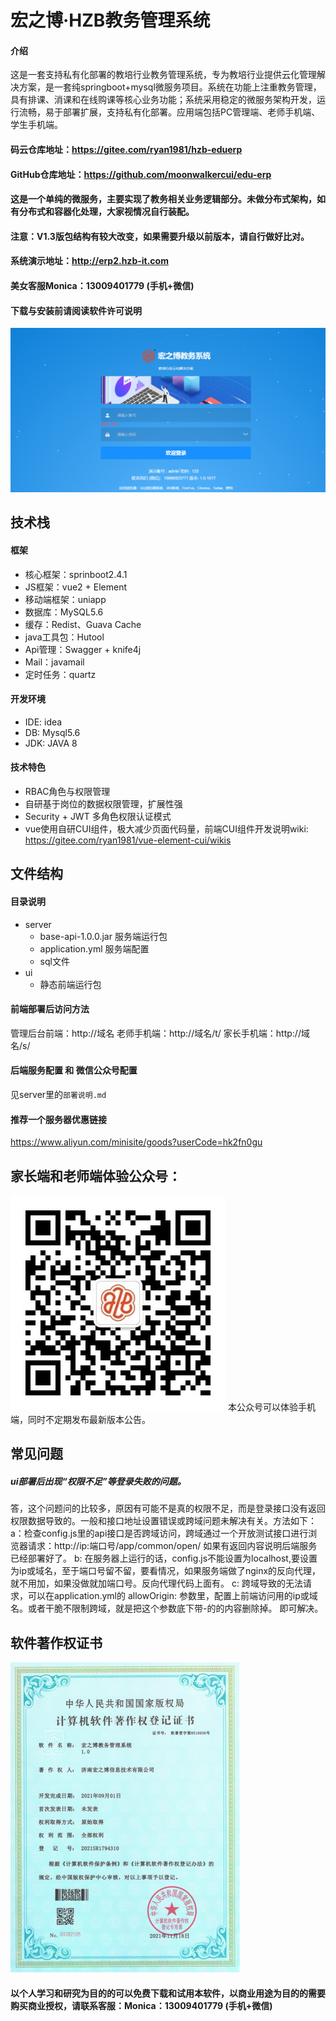 # 宏之博·HZB教务管理系统

#### 介绍
这是一套支持私有化部署的教培行业教务管理系统，专为教培行业提供云化管理解决方案，是一套纯springboot+mysql微服务项目。系统在功能上注重教务管理，具有排课、消课和在线购课等核心业务功能；系统采用稳定的微服务架构开发，运行流畅，易于部署扩展，支持私有化部署。应用端包括PC管理端、老师手机端、学生手机端。
#### 码云仓库地址：https://gitee.com/ryan1981/hzb-eduerp
#### GitHub仓库地址：https://github.com/moonwalkercui/edu-erp
#### 这是一个单纯的微服务，主要实现了教务相关业务逻辑部分。未做分布式架构，如有分布式和容器化处理，大家视情况自行装配。
#### 注意：V1.3版包结构有较大改变，如果需要升级以前版本，请自行做好比对。
#### 系统演示地址：http://erp2.hzb-it.com
#### 美女客服Monica：13009401779 (手机+微信)
#### 下载与安装前请阅读软件许可说明
![输入图片说明](%E5%BE%AE%E4%BF%A1%E6%88%AA%E5%9B%BE_20211119235728.png)
## 技术栈

#### 框架
- 核心框架：sprinboot2.4.1
- JS框架：vue2 + Element
- 移动端框架：uniapp
- 数据库：MySQL5.6
- 缓存：Redist、Guava Cache
- java工具包：Hutool
- Api管理：Swagger + knife4j
- Mail：javamail
- 定时任务：quartz

#### 开发环境

- IDE: idea
- DB: Mysql5.6
- JDK: JAVA 8

#### 技术特色

- RBAC角色与权限管理
- 自研基于岗位的数据权限管理，扩展性强
- Security + JWT 多角色权限认证模式
- vue使用自研CUI组件，极大减少页面代码量，前端CUI组件开发说明wiki: https://gitee.com/ryan1981/vue-element-cui/wikis

## 文件结构
#### 目录说明
 - server
   - base-api-1.0.0.jar 服务端运行包
   - application.yml 服务端配置
   - sql文件
 - ui
   - 静态前端运行包
   
#### 前端部署后访问方法

管理后台前端：http://域名
老师手机端：http://域名/t/
家长手机端：http://域名/s/

#### 后端服务配置 和 微信公众号配置 
见server里的`部署说明.md`

#### 推荐一个服务器优惠链接
https://www.aliyun.com/minisite/goods?userCode=hk2fn0gu

## 家长端和老师端体验公众号：
![输入图片说明](HZB%E5%85%AC%E4%BC%97%E5%8F%B7.jpg)
本公众号可以体验手机端，同时不定期发布最新版本公告。

## 常见问题

##### ui部署后出现“权限不足”等登录失败的问题。
答，这个问题问的比较多，原因有可能不是真的权限不足，而是登录接口没有返回权限数据导致的。一般和接口地址设置错误或跨域问题未解决有关。方法如下：
a：检查config.js里的api接口是否跨域访问，跨域通过一个开放测试接口进行浏览器请求：http://ip:端口号/app/common/open/ 如果有返回内容说明后端服务已经部署好了。
b: 在服务器上运行的话，config.js不能设置为localhost,要设置为ip或域名，至于端口号留不留，要看情况，如果服务端做了nginx的反向代理，就不用加，如果没做就加端口号。反向代理代码上面有。
c: 跨域导致的无法请求，可以在application.yml的 allowOrigin: 参数里，配置上前端访问用的ip或域名。或者干脆不限制跨域，就是把这个参数底下带-的的内容删除掉。
即可解决。


## 软件著作权证书
![输入图片说明](%E8%91%97%E4%BD%9C%E6%9D%83%E8%AF%81%E4%B9%A6.png)


#### 以个人学习和研究为目的的可以免费下载和试用本软件，以商业用途为目的的需要购买商业授权，请联系客服：Monica：13009401779 (手机+微信)


